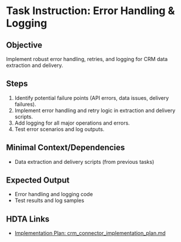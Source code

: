 # Task Instruction: Error Handling & Logging

## Objective
Implement robust error handling, retries, and logging for CRM data extraction and delivery.

## Steps
1. Identify potential failure points (API errors, data issues, delivery failures).
2. Implement error handling and retry logic in extraction and delivery scripts.
3. Add logging for all major operations and errors.
4. Test error scenarios and log outputs.

## Minimal Context/Dependencies
- Data extraction and delivery scripts (from previous tasks)

## Expected Output
- Error handling and logging code
- Test results and log samples

## HDTA Links
- [Implementation Plan: crm_connector_implementation_plan.md](crm_connector_implementation_plan.md)
